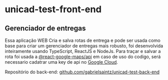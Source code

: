 # unicad-test-front-end

<h2>Gerenciador de entregas</h2>
<p>Essa aplicação WEB Cria e salva rotas de entrega e pode ser usada como base para criar um gerenciador de entregas mais robusto, foi desenvolvida inteiramente usando TypeScript, ReactJS e NodeJs. Para traçar e salvar a rota foi usada a <a href="https://www.npmjs.com/package/@react-google-maps/api">@react-google-maps/api</a> em caso de uso do codigo, será necessario cadatrar uma key de api no <a href="https://cloud.google.com">Google Cloud</a>.</p>


<soan>Repositório do back-end: <a href="https://github.com/gabrielsaintz/unicad-test-back-end">github.com/gabrielsaintz/unicad-test-back-end</a></span>

